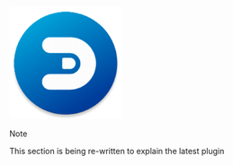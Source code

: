 ![logo](_media/logo/domoticz.png ':size=100')

> [!NOTE]
> This section is being re-written to explain the latest plugin
